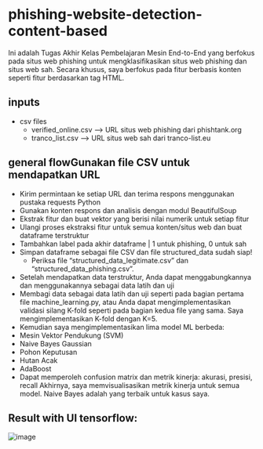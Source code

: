 # phishing-website-detection-content-based
Ini adalah Tugas Akhir Kelas Pembelajaran Mesin End-to-End yang berfokus pada situs web phishing untuk mengklasifikasikan situs web phishing dan situs web sah. Secara khusus, saya berfokus pada fitur berbasis konten seperti fitur berdasarkan tag HTML. 


## inputs
- csv files
  - verified_online.csv --> URL situs web phishing dari phishtank.org
  - tranco_list.csv --> URL situs web sah dari tranco-list.eu
  
## general flowGunakan file CSV untuk mendapatkan URL
- Kirim permintaan ke setiap URL dan terima respons menggunakan pustaka requests Python
- Gunakan konten respons dan analisis dengan modul BeautifulSoup
- Ekstrak fitur dan buat vektor yang berisi nilai numerik untuk setiap fitur
- Ulangi proses ekstraksi fitur untuk semua konten/situs web dan buat dataframe terstruktur
- Tambahkan label pada akhir dataframe | 1 untuk phishing, 0 untuk sah
- Simpan dataframe sebagai file CSV dan file structured_data sudah siap!
  - Periksa file “structured_data_legitimate.csv” dan “structured_data_phishing.csv”.
- Setelah mendapatkan data terstruktur, Anda dapat menggabungkannya dan menggunakannya sebagai data latih dan uji
- Membagi data sebagai data latih dan uji seperti pada bagian pertama file machine_learning.py, atau Anda  dapat mengimplementasikan validasi silang K-fold seperti pada bagian kedua file yang sama. Saya mengimplementasikan K-fold dengan K=5.
 - Kemudian saya mengimplementasikan lima model ML berbeda:
 - Mesin Vektor Pendukung (SVM)
 - Naive Bayes Gaussian
 - Pohon Keputusan
 - Hutan Acak
 - AdaBoost
- Dapat memperoleh confusion matrix dan metrik kinerja: akurasi, presisi, recall
Akhirnya, saya memvisualisasikan metrik kinerja untuk semua model.
Naive Bayes adalah yang terbaik untuk kasus saya.

## Result with UI tensorflow:
![image](https://github.com/revelwivanto/PhisingdetectionML/assets/116476269/d19b295e-18d2-4594-bf9c-3cc3fd9955f6)


